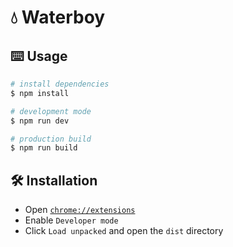 # 💧 Waterboy

## ⌨️ Usage

```bash
# install dependencies
$ npm install

# development mode
$ npm run dev

# production build
$ npm run build
```

## 🛠️ Installation

- Open [`chrome://extensions`](chrome://extensions)
- Enable `Developer mode`
- Click `Load unpacked` and open the `dist` directory
